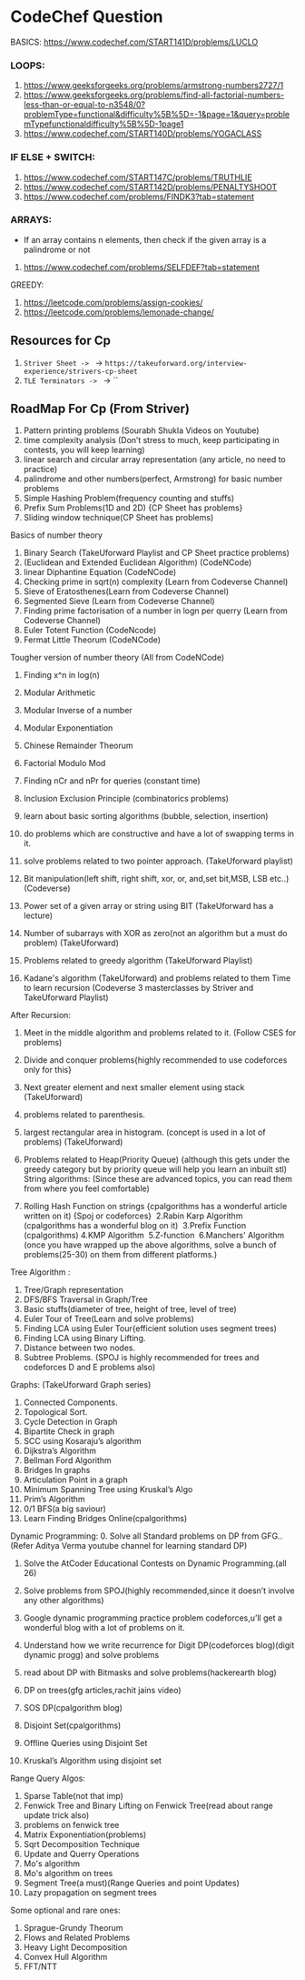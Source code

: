 # CodeChef Question

BASICS:
https://www.codechef.com/START141D/problems/LUCLO

### LOOPS:

1. https://www.geeksforgeeks.org/problems/armstrong-numbers2727/1
2. https://www.geeksforgeeks.org/problems/find-all-factorial-numbers-less-than-or-equal-to-n3548/0?problemType=functional&difficulty%5B%5D=-1&page=1&query=problemTypefunctionaldifficulty%5B%5D-1page1
3. https://www.codechef.com/START140D/problems/YOGACLASS

### IF ELSE + SWITCH:

1. https://www.codechef.com/START147C/problems/TRUTHLIE
2. https://www.codechef.com/START142D/problems/PENALTYSHOOT
3. https://www.codechef.com/problems/FINDK3?tab=statement

### ARRAYS:

-   If an array contains n elements, then check if the given array is a palindrome or not

1. https://www.codechef.com/problems/SELFDEF?tab=statement

GREEDY:

1. https://leetcode.com/problems/assign-cookies/
2. https://leetcode.com/problems/lemonade-change/

## Resources for Cp

1. `Striver Sheet -> ` -> `https://takeuforward.org/interview-experience/strivers-cp-sheet`
2. `TLE Terminators -> ` -> ``

## RoadMap For Cp (From Striver)

1. Pattern printing problems (Sourabh Shukla Videos on Youtube)
2. time complexity analysis (Don’t stress to much, keep participating in contests, you will keep learning)
3. linear search and circular array representation (any article, no need to practice)
4. palindrome and other numbers(perfect, Armstrong) for basic number problems
5. Simple Hashing Problem(frequency counting and stuffs)
6. Prefix Sum Problems(1D and 2D) {CP Sheet has problems}
7. Sliding window technique(CP Sheet has problems)

Basics of number theory

1. Binary Search (TakeUforward Playlist and CP Sheet practice problems)
2. (Euclidean and Extended Euclidean Algorithm) (CodeNCode)
3. linear Diphantine Equation (CodeNCode)
4. Checking prime in sqrt(n) complexity (Learn from Codeverse Channel)
5. Sieve of Eratosthenes(Learn from Codeverse Channel)
6. Segmented Sieve (Learn from Codeverse Channel)
7. Finding prime factorisation of a number in logn per querry (Learn from Codeverse Channel)
8. Euler Totent Function (CodeNcode)
9. Fermat Little Theorum (CodeNCode)

Tougher version of number theory (All from CodeNCode)

1. Finding x^n in log(n)
2. Modular Arithmetic
3. Modular Inverse of a number
4. Modular Exponentiation
5. Chinese Remainder Theorum
6. Factorial Modulo Mod
7. Finding nCr and nPr for queries (constant time)
8. Inclusion Exclusion Principle (combinatorics problems)

9. learn about basic sorting algorithms (bubble, selection, insertion)
10. do problems which are constructive and have a lot of swapping terms in it.
11. solve problems related to two pointer approach. (TakeUforward playlist)
12. Bit manipulation(left shift, right shift, xor, or, and,set bit,MSB, LSB etc..) (Codeverse)
13. Power set of a given array or string using BIT (TakeUforward has a lecture)
14. Number of subarrays with XOR as zero(not an algorithm but a must do problem) (TakeUforward)
15. Problems related to greedy algorithm (TakeUforward Playlist)
16. Kadane's algorithm (TakeUforward) and problems related to them Time to learn recursion (Codeverse 3 masterclasses by Striver and TakeUforward Playlist)

After Recursion:

1. Meet in the middle algorithm and problems related to it. (Follow CSES for problems)
2. Divide and conquer problems{highly recommended to use codeforces only for this}
3. Next greater element and next smaller element using stack (TakeUforward)
4. problems related to parenthesis.
5. largest rectangular area in histogram. (concept is used in a lot of problems) (TakeUforward)
6. Problems related to Heap(Priority Queue) {although this gets under the greedy category but by priority queue will help you learn an inbuilt stl)   String algorithms: (Since these are advanced topics, you can read them from where you feel comfortable)

7. Rolling Hash Function on strings {cpalgorithms has a wonderful article written on it) {Spoj or codeforces}  2.Rabin Karp Algorithm (cpalgorithms has a wonderful blog on it)  3.Prefix Function (cpalgorithms)
   4.KMP Algorithm  5.Z-function  6.Manchers' Algorithm (once you have wrapped up the above algorithms, solve a bunch of problems(25-30) on them from different platforms.)

Tree Algorithm :

1. Tree/Graph representation
2. DFS/BFS Traversal in Graph/Tree
3. Basic stuffs(diameter of tree, height of tree, level of tree)
4. Euler Tour of Tree(Learn and solve problems)
5. Finding LCA using Euler Tour{efficient solution uses segment trees)
6. Finding LCA using Binary Lifting.
7. Distance between two nodes.
8. Subtree Problems. (SPOJ is highly recommended for trees and codeforces D and E problems also)

Graphs: (TakeUforward Graph series)

1. Connected Components.
2. Topological Sort.
3. Cycle Detection in Graph
4. Bipartite Check in graph
5. SCC using Kosaraju’s algorithm
6. Dijkstra’s Algorithm
7. Bellman Ford Algorithm
8. Bridges In graphs
9. Articulation Point in a graph
10. Minimum Spanning Tree using Kruskal’s Algo
11. Prim’s Algorithm
12. 0/1 BFS(a big saviour)
13. Learn Finding Bridges Online(cpalgorithms)

Dynamic Programming: 0. Solve all Standard problems on DP from GFG.. (Refer Aditya Verma youtube channel for learning standard DP)

1. Solve the AtCoder Educational Contests on Dynamic Programming.(all 26)
2. Solve problems from SPOJ(highly recommended,since it doesn’t involve any other algorithms)
3. Google dynamic programming practice problem codeforces,u’ll get a wonderful blog with a lot of problems on it.
4. Understand how we write recurrence for Digit DP(codeforces blog)(digit dynamic progg) and solve problems
5. read about DP with Bitmasks and solve problems(hackerearth blog)
6. DP on trees(gfg articles,rachit jains video)
7. SOS DP(cpalgorithm blog)

8. Disjoint Set(cpalgorithms)
9. Offline Queries using Disjoint Set
10. Kruskal’s Algorithm using disjoint set

Range Query Algos:

1. Sparse Table(not that imp)
2. Fenwick Tree and Binary Lifting on Fenwick Tree(read about range update trick also)
3. problems on fenwick tree
4. Matrix Exponentiation(problems)
5. Sqrt Decomposition Technique
6. Update and Querry Operations
7. Mo's algorithm
8. Mo's algorithm on trees
9. Segment Tree(a must)(Range Queries and point Updates)
10. Lazy propagation on segment trees

Some optional and rare ones:

1. Sprague-Grundy Theorum
2. Flows and Related Problems
3. Heavy Light Decomposition
4. Convex Hull Algorithm
5. FFT/NTT
